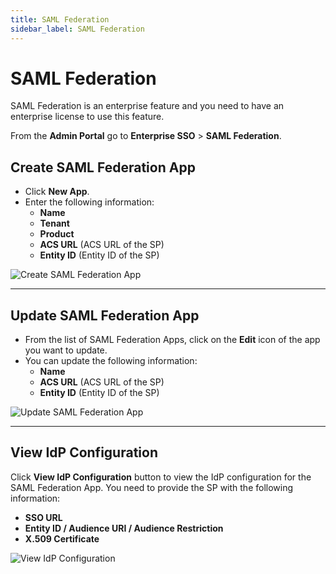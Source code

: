 ```yaml
---
title: SAML Federation
sidebar_label: SAML Federation
---
```


# SAML Federation

SAML Federation is an enterprise feature and you need to have an enterprise license to use this feature.

From the **Admin Portal** go to **Enterprise SSO** > **SAML Federation**.

## Create SAML Federation App

- Click **New App**.
- Enter the following information:
  - **Name**
  - **Tenant**
  - **Product**
  - **ACS URL** (ACS URL of the SP)
  - **Entity ID** (Entity ID of the SP)

![Create SAML Federation App](/img/saml-federation/admin/create-saml-federation-app.png)

---

## Update SAML Federation App

- From the list of SAML Federation Apps, click on the **Edit** icon of the app you want to update.
- You can update the following information:
  - **Name**
  - **ACS URL** (ACS URL of the SP)
  - **Entity ID** (Entity ID of the SP)

![Update SAML Federation App](/img/saml-federation/admin/update-saml-federation-app.png)

---

## View IdP Configuration

Click **View IdP Configuration** button to view the IdP configuration for the SAML Federation App. You need to provide the SP with the following information:

- **SSO URL**
- **Entity ID / Audience URI / Audience Restriction**
- **X.509 Certificate**

![View IdP Configuration](/img/saml-federation/admin/view-idp-configuration.png)
